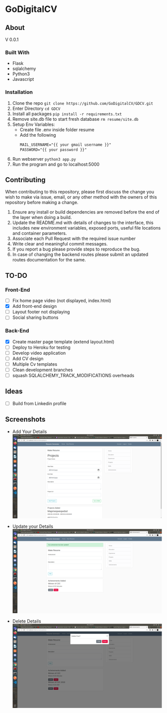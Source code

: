 # GoDigitalCV

## About

V 0.0.1

### Built With

- Flask
- sqlalchemy
- Python3
- Javascript

### Installation

1. Clone the repo `git clone https://github.com/GoDigitalCV/GDCV.git`
2. Enter Directory `cd GDCV`
3. Install all packages `pip install -r requirements.txt`
4. Remove site.db file to start fresh database `rm resume/site.db`
5. Setup Env Variables:
   - Create file .env inside folder resume
   - Add the following
     ```
     MAIL_USERNAME="{{ your gmail username }}"
     PASSWORD="{{ your password }}"
     ```
6. Run webserver `python3 app.py `
7. Run the program and go to localhost:5000

## Contributing

When contributing to this repository, please first discuss the change you wish
to make via issue, email, or any other method with the owners of this repository
before making a change.

1. Ensure any install or build dependencies are removed before the end of the
   layer when doing a build.
2. Update the README.md with details of changes to the interface, this includes
   new environment variables, exposed ports, useful file locations and container
   parameters.
3. Associate each Pull Request with the required issue number
4. Write clear and meaningful commit messages.
5. If you report a bug please provide steps to reproduce the bug.
6. In case of changing the backend routes please submit an updated routes
   documentation for the same.

## TO-DO

### Front-End

- [ ] Fix home page video (not displayed, index.html)
- [x] Add front-end design
- [ ] Layout footer not displaying
- [ ] Social sharing buttons

### Back-End

- [x] Create master page template (extend layout.html)
- [ ] Deploy to Heroku for testing
- [ ] Develop video application
- [ ] Add CV design
- [ ] Multiple Cv templates
- [ ] Clean development branches
- [ ] squash SQLALCHEMY_TRACK_MODIFICATIONS overheads

## Ideas

- [ ] Build from Linkedin profile

## Screenshots

- Add Your Details <img
  src="https://github.com/GoDigitalCV/GDCV/blob/master/images/projects.png">

- Update your Details <img
  src="https://github.com/GoDigitalCV/GDCV/blob/master/images/Update.png">

- Delete Details <img
  src="https://github.com/GoDigitalCV/GDCV/blob/master/images/delete.png">
